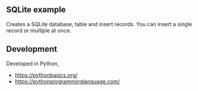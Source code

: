 ## SQLite example

Creates a SQLite database, table and insert records.
You can insert a single record or multiple at once.

## Development

Developed in Python,

* https://pythonbasics.org/
* https://pythonprogramminglanguage.com/
